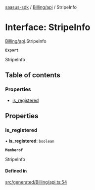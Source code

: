 [saasus-sdk](../README.md) / [Billing/api](../modules/Billing_api.md) / StripeInfo

# Interface: StripeInfo

[Billing/api](../modules/Billing_api.md).StripeInfo

**`Export`**

StripeInfo

## Table of contents

### Properties

- [is\_registered](Billing_api.StripeInfo.md#is_registered)

## Properties

### is\_registered

• **is\_registered**: `boolean`

**`Memberof`**

StripeInfo

#### Defined in

[src/generated/Billing/api.ts:54](https://github.com/saasus-platform/saasus-sdk-javascript/blob/2c78b0a/src/generated/Billing/api.ts#L54)
